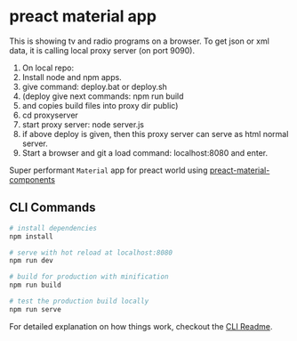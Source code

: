 # preact material app

This is showing tv and radio programs on a browser. To get json or xml data, it is calling local proxy server (on port 9090).

1. On local repo: 
2. Install node and npm apps.
3. give command: deploy.bat or deploy.sh
4. (deploy give next commands: npm run build
5. and copies build files into proxy dir public)
6. cd proxyserver
7. start proxy server: node server.js
8. if above deploy is given, then this proxy server can serve as html normal server.
9. Start a browser and git a load command: localhost:8080 and enter.

Super performant `Material` app for preact world using [preact-material-components](https://github.com/prateekbh/preact-material-components)

## CLI Commands

``` bash
# install dependencies
npm install

# serve with hot reload at localhost:8080
npm run dev

# build for production with minification
npm run build

# test the production build locally
npm run serve
```

For detailed explanation on how things work, checkout the [CLI Readme](https://github.com/developit/preact-cli/blob/master/README.md).
